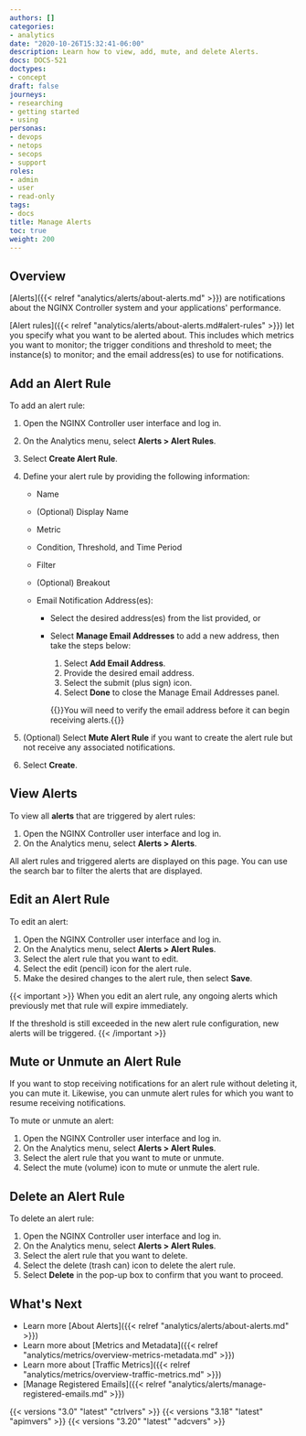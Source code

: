 ```yaml
---
authors: []
categories:
- analytics
date: "2020-10-26T15:32:41-06:00"
description: Learn how to view, add, mute, and delete Alerts.
docs: DOCS-521
doctypes:
- concept
draft: false
journeys:
- researching
- getting started
- using
personas:
- devops
- netops
- secops
- support
roles:
- admin
- user
- read-only
tags:
- docs
title: Manage Alerts
toc: true
weight: 200
---
```


## Overview

[Alerts]({{< relref "analytics/alerts/about-alerts.md" >}}) are notifications about the NGINX Controller system and your applications' performance. 

[Alert rules]({{< relref "analytics/alerts/about-alerts.md#alert-rules" >}}) let you specify what you want to be alerted about. This includes which metrics you want to monitor; the trigger conditions and threshold to meet; the instance(s) to monitor; and the email address(es) to use for notifications.

## Add an Alert Rule

To add an alert rule:

1. Open the NGINX Controller user interface and log in.
1. On the Analytics menu, select **Alerts > Alert Rules**.
1. Select **Create Alert Rule**.
1. Define your alert rule by providing the following information:
   
   - Name
   - (Optional) Display Name
   - Metric
   - Condition, Threshold, and Time Period
   - Filter
   - (Optional) Breakout
   - Email Notification Address(es): 
     
     - Select the desired address(es) from the list provided, or
     - Select **Manage Email Addresses** to add a new address, then take the steps below: 

       1. Select **Add Email Address**.
       1. Provide the desired email address. 
       1. Select the submit (plus sign) icon.
       1. Select **Done** to close the Manage Email Addresses panel.

       {{<note>}}You will need to verify the email address before it can begin receiving alerts.{{</note>}}

1. (Optional) Select **Mute Alert Rule** if you want to create the alert rule but not receive any associated notifications.     
1. Select **Create**.

## View Alerts

To view all **alerts** that are triggered by alert rules:

1. Open the NGINX Controller user interface and log in.
1. On the Analytics menu, select **Alerts > Alerts**.

All alert rules and triggered alerts are displayed on this page. You can use the search bar to filter the alerts that are displayed.

## Edit an Alert Rule

To edit an alert:

1. Open the NGINX Controller user interface and log in.
1. On the Analytics menu, select **Alerts > Alert Rules**.
1. Select the alert rule that you want to edit.
1. Select the edit (pencil) icon for the alert rule.
1. Make the desired changes to the alert rule, then select **Save**.

{{< important >}}
When you edit an alert rule, any ongoing alerts which previously met that rule will expire immediately.  

If the threshold is still exceeded in the new alert rule configuration, new alerts will be triggered.
{{< /important >}}

## Mute or Unmute an Alert Rule

If you want to stop receiving notifications for an alert rule without deleting it, you can mute it. Likewise, you can unmute alert rules for which you want to resume receiving notifications.

To mute or unmute an alert:

1. Open the NGINX Controller user interface and log in.
1. On the Analytics menu, select **Alerts > Alert Rules**.
1. Select the alert rule that you want to mute or unmute.
1. Select the mute (volume) icon to mute or unmute the alert rule.

## Delete an Alert Rule

To delete an alert rule:

1. Open the NGINX Controller user interface and log in.
1. On the Analytics menu, select **Alerts > Alert Rules**.
1. Select the alert rule that you want to delete.
1. Select the delete (trash can) icon to delete the alert rule.
1. Select **Delete** in the pop-up box to confirm that you want to proceed.

## What's Next

- Learn more [About Alerts]({{< relref "analytics/alerts/about-alerts.md" >}})
- Learn more about [Metrics and Metadata]({{< relref "analytics/metrics/overview-metrics-metadata.md" >}})
- Learn more about [Traffic Metrics]({{< relref "analytics/metrics/overview-traffic-metrics.md" >}})
- [Manage Registered Emails]({{< relref "analytics/alerts/manage-registered-emails.md" >}})

{{< versions "3.0" "latest" "ctrlvers" >}}
{{< versions "3.18" "latest" "apimvers" >}}
{{< versions "3.20" "latest" "adcvers" >}}